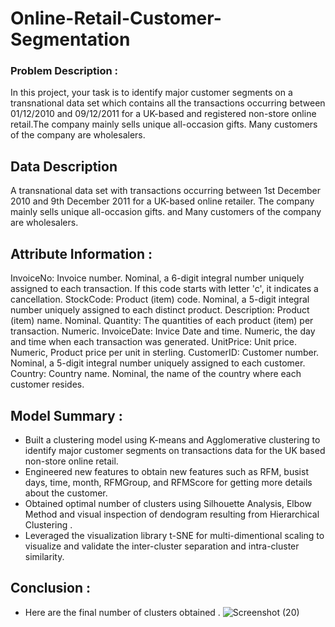 # Online-Retail-Customer-Segmentation

### Problem Description :
In this project, your task is to identify major customer segments on a transnational data set which contains all the transactions occurring between 01/12/2010 and 09/12/2011 for a UK-based and registered non-store online retail.The company mainly sells unique all-occasion gifts. Many customers of the company are wholesalers.

## Data Description 
A transnational data set with transactions occurring between 1st December 2010 and 9th December 2011 for a UK-based online retailer.
The company mainly sells unique all-occasion gifts. and Many customers of the company are wholesalers.

## Attribute Information : 
InvoiceNo: Invoice number. Nominal, a 6-digit integral number uniquely assigned to each transaction. If this code starts with letter 'c', it indicates a cancellation.
StockCode: Product (item) code. Nominal, a 5-digit integral number uniquely assigned to each distinct product.
Description: Product (item) name. Nominal.
Quantity: The quantities of each product (item) per transaction. Numeric.
InvoiceDate: Invice Date and time. Numeric, the day and time when each transaction was generated.
UnitPrice: Unit price. Numeric, Product price per unit in sterling.
CustomerID: Customer number. Nominal, a 5-digit integral number uniquely assigned to each customer.
Country: Country name. Nominal, the name of the country where each customer resides.

## Model Summary :
* Built a clustering model using K-means and Agglomerative clustering to identify major customer segments on transactions data for the UK based non-store online retail. 
* Engineered new features to obtain new features such as RFM, busist days, time, month, RFMGroup, and RFMScore for getting more details about the customer. 
* Obtained optimal number of clusters using Silhouette Analysis, Elbow Method and
visual inspection of dendogram resulting from Hierarchical Clustering . 
* Leveraged the visualization library t-SNE for multi-dimentional scaling to visualize and
validate the inter-cluster separation and intra-cluster similarity.
 
## Conclusion :
* Here are the final number of clusters obtained .
                 ![Screenshot (20)](https://user-images.githubusercontent.com/81186352/122783863-92546600-d2cf-11eb-888d-054214faf04e.png)




